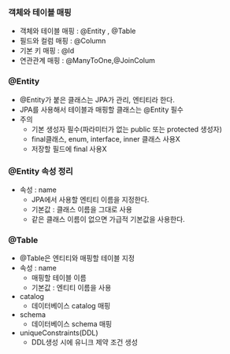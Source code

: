
### 객체와 테이블 매핑
- 객체와 테이블 매핑 : @Entity , @Table
- 필드와 컬럼 매핑 : @Column
- 기본 키 매핑 : @Id
- 연관관계 매핑 : @ManyToOne,@JoinColum

### @Entity

- @Entity가 붙은 클래스는 JPA가 관리, 엔티티라 한다.
- JPA를 사용해서 테이블과 매핑할 클래스는 @Entity 필수
- 주의
    - 기본 생성자 필수(파라미터가 없는 public 또는 protected 생성자)
    - final클래스, enum, interface, inner 클래스 사용X
    - 저장할 필드에 final 사용X

### @Entity 속성 정리

- 속성 : name
    - JPA에서 사용할 엔티티 이름을 지정한다.
    - 기본값 : 클래스 이름을 그대로 사용
    - 같은 클래스 이름이 없으면 가급적 기본값을 사용한다.

### @Table

- @Table은 엔티티와 매핑할 테이블 지정
- 속성 : name
    - 매핑할 테이블 이름
    - 기본값 : 엔티티 이름을 사용
- catalog
    - 데이터베이스 catalog 매핑
- schema
    - 데이터베이스 schema 매핑
- uniqueConstraints(DDL)
    - DDL생성 시에 유니크 제약 조건 생성